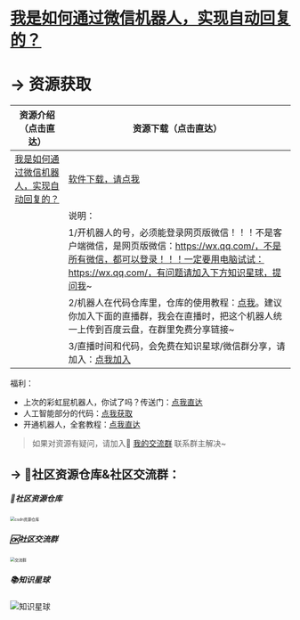 # [我是如何通过微信机器人，实现自动回复的？](https://www.bilibili.com/video/BV1Q64y1Z7TB)




# → 资源获取




| 资源介绍（点击直达）                                         | 资源下载（点击直达）                                         |
| ------------------------------------------------------------ | ------------------------------------------------------------ |
| [我是如何通过微信机器人，实现自动回复的？](https://www.bilibili.com/video/BV1Q64y1Z7TB) | [软件下载，请点我](https://github.com/zhaofeng092/wechat_robot/tree/main/exe) |
|                                                              | 说明：                                                       |
|                                                              | 1/开机器人的号，必须能登录网页版微信！！！不是客户端微信，是网页版微信：https://wx.qq.com/，不是所有微信，都可以登录！！！一定要用电脑试试：https://wx.qq.com/，有问题请加入下方知识星球，提问我~ |
|                                                              | 2/机器人在代码仓库里，仓库的使用教程：[点我](https://www.bilibili.com/video/BV1Ry4y1m7Ai)。建议你加入下面的直播群，我会在直播时，把这个机器人统一上传到百度云盘，在群里免费分享链接~ |
|                                                              | 3/直播时间和代码，会免费在知识星球/微信群分享，请加入：[点我加入](https://mp.weixin.qq.com/s/oLSUxE1RwTFK5iJFb-jFgQ) |

福利：

- 上次的彩虹屁机器人，你试了吗？传送门：[点我直达](https://mp.weixin.qq.com/s/KarWOWBxpx2x6V02K2sPHQ)
- 人工智能部分的代码：[点我获取](https://mp.weixin.qq.com/s/8ZdQtc2zlkUVG_g8__RlJA)
- 开通机器人，全套教程：[点我直达](http://t.cn/A6qaFUZw)





> 如果对资源有疑问，请加入🚸 [我的交流群](https://mp.weixin.qq.com/s/6cR5fMSCtdI5sJdWiDwhOA) 联系群主解决~



## → 🚀社区资源仓库&社区交流群：

##### 📱社区资源仓库

<img src="https://img-blog.csdnimg.cn/20201231105911656.jpg?x-oss-process=image/watermark,type_ZmFuZ3poZW5naGVpdGk,shadow_10,text_aHR0cHM6Ly9ibG9nLmNzZG4ubmV0L3dlaXhpbl80MjMyMTUxNw==,size_16,color_FFFFFF,t_70#pic_center" alt="csdn资源仓库" style="zoom:50%;" />

##### 🆗社区交流群

<img src="https://img-blog.csdnimg.cn/20210102004119705.jpg?x-oss-process=image/watermark,type_ZmFuZ3poZW5naGVpdGk,shadow_10,text_aHR0cHM6Ly9ibG9nLmNzZG4ubmV0L3dlaXhpbl80MjMyMTUxNw==,size_16,color_FFFFFF,t_70#pic_center" alt="交流群" style="zoom:50%;" />

##### 📚知识星球

<img src="https://img-blog.csdnimg.cn/202101061325384.jpg?x-oss-process=image/watermark,type_ZmFuZ3poZW5naGVpdGk,shadow_10,text_aHR0cHM6Ly9ibG9nLmNzZG4ubmV0L3dlaXhpbl80MjMyMTUxNw==,size_16,color_FFFFFF,t_70#pic_center" alt="知识星球"  />

